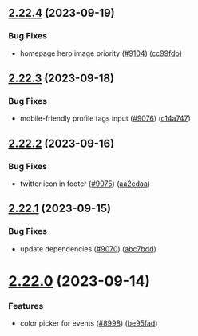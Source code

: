 ## [2.22.4](https://github.com/EddieHubCommunity/BioDrop/compare/v2.22.3...v2.22.4) (2023-09-19)


### Bug Fixes

* homepage hero image priority ([#9104](https://github.com/EddieHubCommunity/BioDrop/issues/9104)) ([cc99fdb](https://github.com/EddieHubCommunity/BioDrop/commit/cc99fdb1677ebd2395c52b68e311ec34cf05d769))



## [2.22.3](https://github.com/EddieHubCommunity/BioDrop/compare/v2.22.2...v2.22.3) (2023-09-18)


### Bug Fixes

* mobile-friendly profile tags input ([#9076](https://github.com/EddieHubCommunity/BioDrop/issues/9076)) ([c14a747](https://github.com/EddieHubCommunity/BioDrop/commit/c14a747b2acd6850320e30c38a8970593db94dc9))



## [2.22.2](https://github.com/EddieHubCommunity/BioDrop/compare/v2.22.1...v2.22.2) (2023-09-16)


### Bug Fixes

* twitter icon in footer ([#9075](https://github.com/EddieHubCommunity/BioDrop/issues/9075)) ([aa2cdaa](https://github.com/EddieHubCommunity/BioDrop/commit/aa2cdaaa490ec95bfd89fa583675e38bd08f42b3))



## [2.22.1](https://github.com/EddieHubCommunity/BioDrop/compare/v2.22.0...v2.22.1) (2023-09-15)


### Bug Fixes

* update dependencies ([#9070](https://github.com/EddieHubCommunity/BioDrop/issues/9070)) ([abc7bdd](https://github.com/EddieHubCommunity/BioDrop/commit/abc7bdd8329c9511243df4999d667d15c1c8df04))



# [2.22.0](https://github.com/EddieHubCommunity/BioDrop/compare/v2.21.0...v2.22.0) (2023-09-14)


### Features

* color picker for events ([#8998](https://github.com/EddieHubCommunity/BioDrop/issues/8998)) ([be95fad](https://github.com/EddieHubCommunity/BioDrop/commit/be95fad56e760a2c472f11c78944eebb35d7b5ff))



